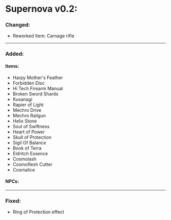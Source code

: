 # Supernova v0.2:

### Changed:

- Reworked Item: Carnage rifle


---

### Added:

#### Items:

- Harpy Mother's Feather
- Forbidden Disc
- Hi Tech Firearm Manual
- Broken Sword Shards
- Kusanagi
- Rapier of Light
- Mechro Drive
- Mechro Railgun
- Helix Stone
- Soul of Swiftness
- Heart of Power
- Skull of Protection
- Sigil Of Balance
- Book of Terra
- Eldritch Essence
- Cosmolash
- Cosmoflesh Cutter
- Cosmalice


#### NPCs:

---

### Fixed:

- Ring of Protection effect

